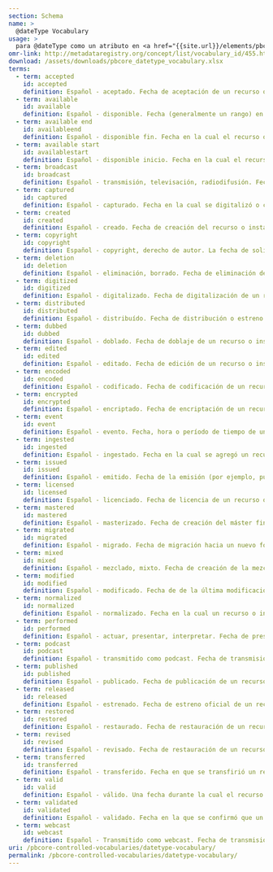 ```yaml
---
section: Schema
name: >
  @dateType Vocabulary
usage: >
  para @dateType como un atributo en <a href="{{site.url}}/elements/pbcoreassetdate">pbcoreAssetDate</a> o <a href="{{site.url}}/elements/instantiationdate">instantiationDate</a>
omr-link: http://metadataregistry.org/concept/list/vocabulary_id/455.html
download: /assets/downloads/pbcore_datetype_vocabulary.xlsx
terms:
  - term: accepted
    id: accepted
    definition: Español - aceptado. Fecha de aceptación de un recurso o instanciación.
  - term: available
    id: available
    definition: Español - disponible. Fecha (generalmente un rango) en la cual el recurso o instanciación está o estará disponible.
  - term: available end
    id: availableend
    definition: Español - disponible fin. Fecha en la cual el recurso o instanciación deja o dejará de estar disponible.
  - term: available start
    id: availablestart
    definition: Español - disponible inicio. Fecha en la cual el recurso o instanciación está o estará disponible.
  - term: broadcast
    id: broadcast
    definition: Español - transmisión, televisación, radiodifusión. Fecha de transmisión del recurso o instanciación.
  - term: captured
    id: captured
    definition: Español - capturado. Fecha en la cual se digitalizó o capturó el recurso o instanciación.
  - term: created
    id: created
    definition: Español - creado. Fecha de creación del recurso o instanciación.
  - term: copyright
    id: copyright
    definition: Español - copyright, derecho de autor. La fecha de solicitud de protección bajo el régimen de copyright u otro régimen, para el recurso o instanciación.
  - term: deletion
    id: deletion
    definition: Español - eliminación, borrado. Fecha de eliminación de un recurso o instanciación.
  - term: digitized
    id: digitized
    definition: Español - digitalizado. Fecha de digitalización de un recurso o instanciación.
  - term: distributed
    id: distributed
    definition: Español - distribuído. Fecha de distribución o estreno de un recurso o instanciación.
  - term: dubbed
    id: dubbed
    definition: Español - doblado. Fecha de doblaje de un recurso o instanciación.
  - term: edited
    id: edited
    definition: Español - editado. Fecha de edición de un recurso o instanciación.
  - term: encoded
    id: encoded
    definition: Español - codificado. Fecha de codificación de un recurso o instanciación.
  - term: encrypted
    id: encrypted
    definition: Español - encriptado. Fecha de encriptación de un recurso o instanciación.
  - term: event
    id: event
    definition: Español - evento. Fecha, hora o período de tiempo de un evento relacionado a un recurso o instanciación.
  - term: ingested
    id: ingested
    definition: Español - ingestado. Fecha en la cual se agregó un recurso o instanciación a un repositorio de preservación. Esta es una sugerencia de evento de PREMIS.
  - term: issued
    id: issued
    definition: Español - emitido. Fecha de la emisión (por ejemplo, publicación) formal de un recurso o instanciación.
  - term: licensed
    id: licensed
    definition: Español - licenciado. Fecha de licencia de un recurso o instanciación.
  - term: mastered
    id: mastered
    definition: Español - masterizado. Fecha de creación del máster final de un recurso o instanciación.
  - term: migrated
    id: migrated
    definition: Español - migrado. Fecha de migración hacia un nuevo formato de un recurso o instanciación. Esta es una sugerencia de evento de PREMIS.
  - term: mixed
    id: mixed
    definition: Español - mezclado, mixto. Fecha de creación de la mezcla final de un recurso o instanciación.
  - term: modified
    id: modified
    definition: Español - modificado. Fecha de de la última modificación de un recurso o instanciación.
  - term: normalized
    id: normalized
    definition: Español - normalizado. Fecha en la cual un recurso o instanciación se normalizó en un estándar de preservación. Esta es una sugerencia de evento de PREMIS. 
  - term: performed
    id: performed
    definition: Español - actuar, presentar, interpretar. Fecha de presentación en vivo del contenido intelectual de un recurso o instanciación.
  - term: podcast
    id: podcast
    definition: Español - transmitido como podcast. Fecha de transmisión vía web del recurso o instanciación.
  - term: published
    id: published
    definition: Español - publicado. Fecha de publicación de un recurso o instanciación.
  - term: released
    id: released
    definition: Español - estrenado. Fecha de estreno oficial de un recurso o instanciación.
  - term: restored
    id: restored
    definition: Español - restaurado. Fecha de restauración de un recurso o instanciación.
  - term: revised
    id: revised
    definition: Español - revisado. Fecha de restauración de un recurso o instanciación.
  - term: transferred
    id: transferred
    definition: Español - transferido. Fecha en que se transfirió un recurso o instanciación de una ubicación a otra.
  - term: valid
    id: valid
    definition: Español - válido. Una fecha durante la cual el recurso o instanciación es válida.
  - term: validated
    id: validated
    definition: Español - validado. Fecha en la que se confirmó que un recurso o instanciación cumple con la información documentada sobre la instanciación. Esta es una sugerencia de evento de PREMIS.
  - term: webcast
    id: webcast
    definition: Español - Transmitido como webcast. Fecha de transmisión vía web del recurso o instanciación.
uri: /pbcore-controlled-vocabularies/datetype-vocabulary/
permalink: /pbcore-controlled-vocabularies/datetype-vocabulary/
---
```


